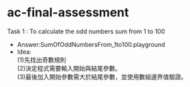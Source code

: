 # ac-final-assessment

Task 1 : To calculate the odd numbers sum from 1 to 100

* Answer:SumOfOddNumbersFrom_1to100.playground
* Idea:<br>(1)先找出奇數規則<br>(2)決定程式需要輸入開始與結尾參數。<br>(3)最後加入開始參數需大於結尾參數，並使用數組邊界值驗證。

